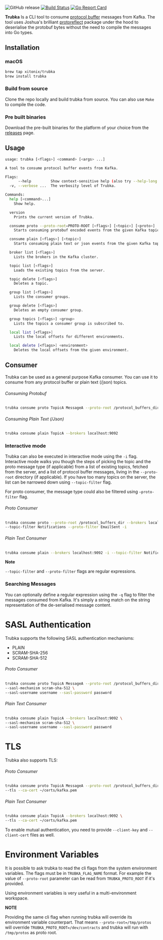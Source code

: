 ![GitHub release](https://img.shields.io/github/release/xitonix/trubka)
[![Build Status](https://travis-ci.org/xitonix/trubka.svg?branch=master)](https://travis-ci.org/xitonix/trubka)
[![Go Report Card](https://goreportcard.com/badge/github.com/xitonix/trubka)](https://goreportcard.com/report/github.com/xitonix/trubka)

**Trubka** Is a CLI tool to consume [protocol buffer](https://developers.google.com/protocol-buffers/) messages from Kafka. The tool uses Joshua's brilliant [protoreflect](https://github.com/jhump/protoreflect) package under the hood to deserialise the protobuf bytes without the need to compile the messages into Go types.



## Installation

### macOS

```bash
brew tap xitonix/trubka
brew install trubka
```

### Build from source

Clone the repo locally and build trubka from source.  You can also use `Make` to compile the code.

### Pre built binaries

Download the pre-built binaries for the platform of your choice from the [releases](https://github.com/xitonix/trubka/releases) page.

## Usage

```bash
usage: trubka [<flags>] <command> [<args> ...]

A tool to consume protocol buffer events from Kafka.

Flags:
      --help         Show context-sensitive help (also try --help-long and --help-man).
  -v, --verbose ...  The verbosity level of Trubka.

Commands:
  help [<command>...]
    Show help.

  version
    Prints the current version of Trubka.

  consume proto --proto-root=PROTO-ROOT [<flags>] [<topic>] [<proto>]
    Starts consuming protobuf encoded events from the given Kafka topic.

  consume plain [<flags>] [<topic>]
    Starts consuming plain text or json events from the given Kafka topic.

  broker list [<flags>]
    Lists the brokers in the Kafka cluster.

  topic list [<flags>]
    Loads the existing topics from the server.

  topic delete [<flags>]
    Deletes a topic.

  group list [<flags>]
    Lists the consumer groups.

  group delete [<flags>]
    Deletes an empty consumer group.

  group topics [<flags>] <group>
    Lists the topics a consumer group is subscribed to.

  local list [<flags>]
    Lists the local offsets for different environments.

  local delete [<flags>] <environment>
    Deletes the local offsets from the given environment.
```

## Consumer

Trubka can be used as a general purpose Kafka consumer. You can use it to consume from any protocol buffer or plain text (/json) topics.

###### Consuming Protobuf
```bash
trubka consume proto TopicA MessageA --proto-root /protocol_buffers_dir --brokers localhost:9092
```

###### Consuming Plain Text (/Json)
```bash
trubka consume plain TopicA --brokers localhost:9092
```



### Interactive mode

Trubka can also be executed in interactive mode using the `-i` flag. Interactive mode walks you though the steps of picking the topic and the proto message type (if applicable) from a list of existing topics, fetched from the server, and a list of protocol buffer messages, living in the  `--proto-root` directory (if applicable). If you have too many topics on the server, the list can be narrowed down using `--topic-filter` flag. 

For proto consumer, the message type could also be filtered using `—proto-filter` flag.

###### Proto Consumer
```bash
trubka consume proto --proto-root /protocol_buffers_dir --brokers localhost:9092 \ 
--topic-filter Notifications --proto-filter EmailSent -i
```

###### Plain Text Consumer
```bash
trubka consume plain --brokers localhost:9092 -i --topic-filter Notifications
```
**Note**

`--topic-filter` and `--proto-filter` flags are regular expressions.

### Searching Messages

You can optionally define a regular expression using the `-q` flag to filter the messages consumed from Kafka. It's simply a string match on the string representation of the de-serialised message content.

# SASL Authentication
Trubka supports the following SASL authentication mechanisms:
- PLAIN
- SCRAM-SHA-256
- SCRAM-SHA-512

###### Proto Consumer

```bash
trubka consume proto TopicA MessageA --proto-root /protocol_buffers_dir --brokers localhost:9092 \
--sasl-mechanism scram-sha-512 \
--sasl-username username --sasl-password password
```

###### Plain Text Consumer

```bash
trubka consume plain TopicA --brokers localhost:9092 \
--sasl-mechanism scram-sha-512 \
--sasl-username username --sasl-password password
```

# TLS

Trubka also supports TLS:

###### Proto Consumer

```bash
trubka consume proto TopicA MessageA --proto-root /protocol_buffers_dir --brokers localhost:9092 \ 
--tls --ca-cert ~/certs/kafka.pem
```

###### Plain Text Consumer

```bash
trubka consume plain TopicA --brokers localhost:9092 \ 
--tls --ca-cert ~/certs/kafka.pem
```

To enable mutual authentication, you need to provide `--client-key` and `--client-cert` files as well.

# Environment Variables

It is possible to ask trubka to read the cli flags from the system environment variables. The flags must be in `TRUBKA_FLAG_NAME` format. For example the value of `--proto-root` parameter can be read from `TRUBKA_PROTO_ROOT` if it's provided.

Using environment variables is very useful in a multi-environment workspace.

**NOTE**

Providing the same cli flag when running trubka will override its environment variable counterpart. That means  `--proto-root=/tmp/protos` will override `TRUBKA_PROTO_ROOT=/dev/contracts` and trubka will run with `/tmp/protos` as proto root.